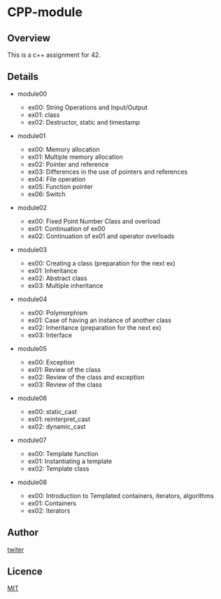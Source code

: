 # CPP-module

## Overview

This is a c++ assignment for 42.

## Details

- module00
  - ex00: String Operations and Input/Output
  - ex01: class
  - ex02: Destructor, static and timestamp

- module01
  - ex00: Memory allocation
  - ex01: Multiple memory allocation
  - ex02: Pointer and reference
  - ex03: Differences in the use of pointers and references
  - ex04: File operation
  - ex05: Function pointer
  - ex06: Switch

- module02
  - ex00: Fixed Point Number Class and overload
  - ex01: Continuation of ex00
  - ex02: Continuation of ex01 and operator overloads

- module03
  - ex00: Creating a class (preparation for the next ex)
  - ex01: Inheritance
  - ex02: Abstract class
  - ex03: Multiple inheritance

- module04
  - ex00: Polymorphism
  - ex01: Case of having an instance of another class
  - ex02: Inheritance (preparation for the next ex)
  - ex03: Interface

- module05
  - ex00: Exception
  - ex01: Review of the class
  - ex02: Review of the class and exception
  - ex03: Review of the class

- module06
  - ex00: static_cast
  - ex01: reinterpret_cast
  - ex02: dynamic_cast

- module07
  - ex00: Template function
  - ex01: Instantiating a template
  - ex02: Template class

- module08
  - ex00: Introduction to Templated containers, iterators, algorithms
  - ex01: Containers
  - ex02: Iterators

## Author

[twiter](https://twitter.com/Kotabrog)

## Licence

[MIT](https://github.com/kotabrog/CPP-module/blob/main/LICENSE)
